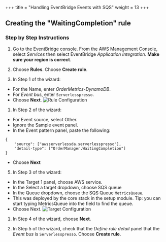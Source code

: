 +++
title = "Handling EventBridge Events with SQS"
weight = 13
+++

## Creating the "WaitingCompletion" rule

### Step by Step Instructions
1. Go to the EventBridge console. From the AWS Management Console, select *Services* then select EventBridge *Application Integration*. **Make sure your region is correct**.

2. Choose **Rules**. Choose **Create rule**.
3. In Step 1 of the wizard:
- For the Name, enter *OrderMetrics-DynamoDB*.
- For *Event bus*, enter `Serverlesspresso`.
- Choose **Next**.
![Rule Configuration](/images/se-mod4-rule.png)
1. In Step 2 of the wizard:
-  For Event source, select Other.
-  Ignore the Sample event panel.
-  In the Event pattern panel, paste the following:
```
{
    "source": ["awsserverlessda.serverlesspresso"],
    "detail-type": ["OrderManager.WaitingCompletion"]
}
```
-  Choose **Next**
5. In Step 3 of the wizard:
  - In the Target 1 panel, choose AWS service.
  - In the Select a target dropdown, choose SQS queue
  - In the Queue dropdown, choose the SQS Queue `MetricsQueue`.
  - This was deployed by the core stack in the setup module. Tip: you can start typing MetricsQueue into the field to find the queue.
  - Choose Next.
![Target Configuration](/images/se-mod4-target.png)

1. In Step 4 of the wizard, choose **Next**.

2. In Step 5 of the wizard, check that the *Define rule detail* panel that the *Event bus* is `Serverlesspresso`. Choose **Create rule**.
